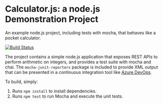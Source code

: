 Calculator.js: a node.js Demonstration Project
==============================================
An example node.js project, including tests with mocha, that behaves like
a pocket calculator.

[![Build Status](https://dev.azure.com/az400hl/Configuring%20Agent%20Pools%20and%20Understanding%20Pipeline%20Styles/_apis/build/status/az400hl.calculator?branchName=master)](https://dev.azure.com/az400hl/Configuring%20Agent%20Pools%20and%20Understanding%20Pipeline%20Styles/_build/latest?definitionId=8&branchName=master)

The project contains a simple node.js application that exposes REST APIs
to perform arithmetic on integers, and provides a test suite with mocha
and chai.  The `mocha-junit-reporters` package is included to provide XML
output that can be presented in a continuous integration tool like
[Azure DevOps](https://azure.com/devops).

To build, simply:

1. Runs `npm install` to install dependencies.
2. Runs `npm test` to run Mocha and execute the unit tests.

